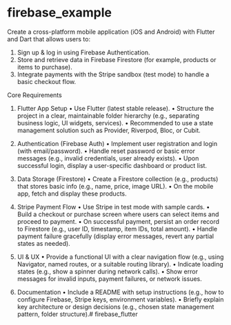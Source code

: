 # firebase_example

Create a cross-platform mobile application (iOS and Android) with Flutter and Dart that allows users to:
1. Sign up & log in using Firebase Authentication.
2. Store and retrieve data in Firebase Firestore (for example, products or items to purchase).
3. Integrate payments with the Stripe sandbox (test mode) to handle a basic checkout flow.


Core Requirements

1. Flutter App Setup
   • Use Flutter (latest stable release).
   • Structure the project in a clear, maintainable folder hierarchy (e.g., separating business logic, UI widgets, services).
   • Recommended to use a state management solution such as Provider, Riverpod, Bloc, or Cubit.

2. Authentication (Firebase Auth)
   • Implement user registration and login (with email/password).
   • Handle reset password or basic error messages (e.g., invalid credentials, user already exists).
   • Upon successful login, display a user-specific dashboard or product list.

3. Data Storage (Firestore)
   • Create a Firestore collection (e.g., products) that stores basic info (e.g., name, price, image URL).
   • On the mobile app, fetch and display these products.

4. Stripe Payment Flow
   • Use Stripe in test mode with sample cards.
   • Build a checkout or purchase screen where users can select items and proceed to payment.
   • On successful payment, persist an order record to Firestore (e.g., user ID, timestamp, item IDs, total amount).
   • Handle payment failure gracefully (display error messages, revert any partial states as needed).

5. UI & UX
   • Provide a functional UI with a clear navigation flow (e.g., using Navigator, named routes, or a suitable routing library).
   • Indicate loading states (e.g., show a spinner during network calls).
   • Show error messages for invalid inputs, payment failures, or network issues.

6. Documentation
   • Include a README with setup instructions (e.g., how to configure Firebase, Stripe keys, environment variables).
   • Briefly explain key architecture or design decisions (e.g., chosen state management pattern, folder structure).# firebase_flutter
